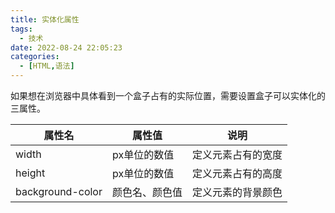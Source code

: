```yaml
---
title: 实体化属性
tags:
  - 技术
date: 2022-08-24 22:05:23
categories:
  - [HTML,语法]
---
```


如果想在浏览器中具体看到一个盒子占有的实际位置，需要设置盒子可以实体化的三属性。

| 属性名           | 属性值         | 说明               |
| ---------------- | -------------- | ------------------ |
| width            | px单位的数值   | 定义元素占有的宽度 |
| height           | px单位的数值   | 定义元素占有的高度 |
| background-color | 颜色名、颜色值 | 定义元素的背景颜色 |

